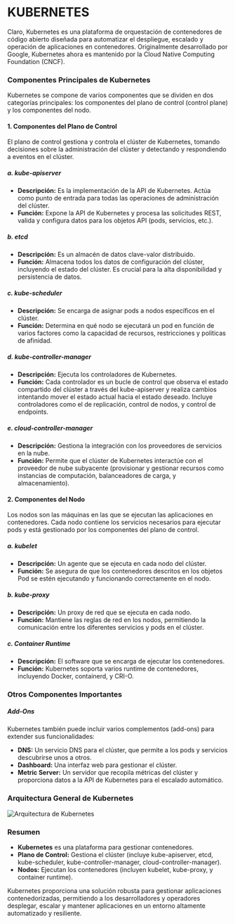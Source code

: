 # KUBERNETES

Claro, Kubernetes es una plataforma de orquestación de contenedores de código abierto diseñada para automatizar el despliegue, escalado y operación de aplicaciones en contenedores. Originalmente desarrollado por Google, Kubernetes ahora es mantenido por la Cloud Native Computing Foundation (CNCF).

### Componentes Principales de Kubernetes

Kubernetes se compone de varios componentes que se dividen en dos categorías principales: los componentes del plano de control (control plane) y los componentes del nodo.

#### 1. Componentes del Plano de Control

El plano de control gestiona y controla el clúster de Kubernetes, tomando decisiones sobre la administración del clúster y detectando y respondiendo a eventos en el clúster.

##### a. **kube-apiserver**

- **Descripción:** Es la implementación de la API de Kubernetes. Actúa como punto de entrada para todas las operaciones de administración del clúster.
- **Función:** Expone la API de Kubernetes y procesa las solicitudes REST, valida y configura datos para los objetos API (pods, servicios, etc.).

##### b. **etcd**

- **Descripción:** Es un almacén de datos clave-valor distribuido.
- **Función:** Almacena todos los datos de configuración del clúster, incluyendo el estado del clúster. Es crucial para la alta disponibilidad y persistencia de datos.

##### c. **kube-scheduler**

- **Descripción:** Se encarga de asignar pods a nodos específicos en el clúster.
- **Función:** Determina en qué nodo se ejecutará un pod en función de varios factores como la capacidad de recursos, restricciones y políticas de afinidad.

##### d. **kube-controller-manager**

- **Descripción:** Ejecuta los controladores de Kubernetes.
- **Función:** Cada controlador es un bucle de control que observa el estado compartido del clúster a través del kube-apiserver y realiza cambios intentando mover el estado actual hacia el estado deseado. Incluye controladores como el de replicación, control de nodos, y control de endpoints.

##### e. **cloud-controller-manager**

- **Descripción:** Gestiona la integración con los proveedores de servicios en la nube.
- **Función:** Permite que el clúster de Kubernetes interactúe con el proveedor de nube subyacente (provisionar y gestionar recursos como instancias de computación, balanceadores de carga, y almacenamiento).

#### 2. Componentes del Nodo

Los nodos son las máquinas en las que se ejecutan las aplicaciones en contenedores. Cada nodo contiene los servicios necesarios para ejecutar pods y está gestionado por los componentes del plano de control.

##### a. **kubelet**

- **Descripción:** Un agente que se ejecuta en cada nodo del clúster.
- **Función:** Se asegura de que los contenedores descritos en los objetos Pod se estén ejecutando y funcionando correctamente en el nodo.

##### b. **kube-proxy**

- **Descripción:** Un proxy de red que se ejecuta en cada nodo.
- **Función:** Mantiene las reglas de red en los nodos, permitiendo la comunicación entre los diferentes servicios y pods en el clúster.

##### c. **Container Runtime**

- **Descripción:** El software que se encarga de ejecutar los contenedores.
- **Función:** Kubernetes soporta varios runtime de contenedores, incluyendo Docker, containerd, y CRI-O.

### Otros Componentes Importantes

##### **Add-Ons**

Kubernetes también puede incluir varios complementos (add-ons) para extender sus funcionalidades:

- **DNS:** Un servicio DNS para el clúster, que permite a los pods y servicios descubrirse unos a otros.
- **Dashboard:** Una interfaz web para gestionar el clúster.
- **Metric Server:** Un servidor que recopila métricas del clúster y proporciona datos a la API de Kubernetes para el escalado automático.

### Arquitectura General de Kubernetes

![Arquitectura de Kubernetes](https://d33wubrfki0l68.cloudfront.net/d19571e95f354c3845eaf6a321d800f60bda44e7/f8390/docs/tutorials/kubernetes-basics/public/images/module_02_cluster.svg)

### Resumen

- **Kubernetes** es una plataforma para gestionar contenedores.
- **Plano de Control:** Gestiona el clúster (incluye kube-apiserver, etcd, kube-scheduler, kube-controller-manager, cloud-controller-manager).
- **Nodos:** Ejecutan los contenedores (incluyen kubelet, kube-proxy, y container runtime).

Kubernetes proporciona una solución robusta para gestionar aplicaciones contenedorizadas, permitiendo a los desarrolladores y operadores desplegar, escalar y mantener aplicaciones en un entorno altamente automatizado y resiliente.